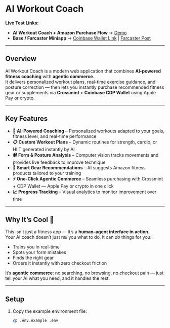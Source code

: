 # AI Workout Coach

**Live Test Links:**  
- **AI Workout Coach + Amazon Purchase Flow** → [Demo](https://ai-pitchroom-13370.web.app/)  
- **Base / Farcaster Miniapp** → [Coinbase Wallet Link](https://wallet.coinbase.com/post/0x6feceee400a36a9272236b0e7a71272e456390ed) | [Farcaster Post](https://farcaster.xyz/ellieli.eth/0x9c63883d)  

---

## Overview  
AI Workout Coach is a modern web application that combines **AI-powered fitness coaching** with **agentic commerce**.  
It delivers personalized workout plans, real-time exercise guidance, and posture correction — then lets you instantly purchase recommended fitness gear or supplements via **Crossmint + Coinbase CDP Wallet** using Apple Pay or crypto.  

---

## Key Features  

- **🤖 AI-Powered Coaching** – Personalized workouts adapted to your goals, fitness level, and real-time performance  
- **📋 Custom Workout Plans** – Dynamic routines for strength, cardio, or HIIT generated instantly by AI  
- **📹 Form & Posture Analysis** – Computer vision tracks movements and provides live feedback to improve technique  
- **🛒 Smart Gear Recommendations** – AI suggests Amazon fitness products tailored to your training  
- **⚡ One-Click Agentic Commerce** – Seamless purchasing with Crossmint + CDP Wallet — Apple Pay or crypto in one click  
- **📈 Progress Tracking** – Visual analytics to monitor improvement over time  

---

## Why It’s Cool 🚀  
This isn’t just a fitness app — it’s a **human–agent interface in action**.  
Your AI coach doesn’t just *tell* you what to do, it can *do* things for you:  
- Trains you in real-time  
- Spots your form mistakes  
- Finds the right gear  
- Orders it instantly with zero checkout friction  

It’s **agentic commerce**: no searching, no browsing, no checkout pain — just tell your AI what you need, and it handles the rest.

---

## Setup  

1. Copy the example environment file:  
   ```bash
   cp .env.example .env